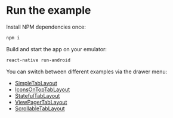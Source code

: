 # Run the example

Install NPM dependencies once:

```bash
npm i
```

Build and start the app on your emulator:

```bash
react-native run-android
```

You can switch between different examples via the drawer menu:

* [SimpleTabLayout](app/SimpleTabLayout.js)
* [IconsOnTopTabLayout](app/IconsOnTopTabLayout.js)
* [StatefulTabLayout](app/StatefulTabLayout.js)
* [ViewPagerTabLayout](app/ViewPagerTabLayout.js)
* [ScrollableTabLayout](app/ScrollableTabLayout.js)
